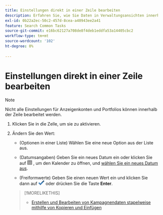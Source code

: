```yaml
---
title: Einstellungen direkt in einer Zeile bearbeiten
description: Erfahren Sie, wie Sie Daten in Verwaltungsansichten innerhalb der Zeile bearbeiten.
exl-id: 0b22a2ec-50c2-457d-8cea-a40943ee2a41
feature: Search Common Tasks
source-git-commit: e16bc62127a708de8f4deb1eddfa53a14405cbc2
workflow-type: tm+mt
source-wordcount: '102'
ht-degree: 0%

---
```


# Einstellungen direkt in einer Zeile bearbeiten

>[!NOTE]
>
>Nicht alle Einstellungen für Anzeigenkonten und Portfolios können innerhalb der Zeile bearbeitet werden.

1. Klicken Sie in die Zelle, um sie zu aktivieren.

1. Ändern Sie den Wert:

   * (Optionen in einer Liste) Wählen Sie eine neue Option aus der Liste aus.

   * (Datumsangaben) Geben Sie ein neues Datum ein oder klicken Sie auf ![Kalender](/help/search-social-commerce/assets/calendar.png "Kalender") , um den Kalender zu öffnen, und [wählen Sie ein neues Datum aus](/help/search-social-commerce/common-tasks/navigation-editing-selection/calendar.md).

   * (Freiformwerte) Geben Sie einen neuen Wert ein und klicken Sie dann auf ![Speichern](/help/search-social-commerce/assets/select.png "Speichern") oder drücken Sie die Taste **Enter**.

   >[!MORELIKETHIS]
   >
   >* [Erstellen und Bearbeiten von Kampagnendaten stapelweise mithilfe von Kopieren und Einfügen](/help/search-social-commerce/campaign-management/campaigns/copy-paste.md)
